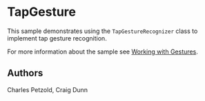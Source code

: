 TapGesture
==========

This sample demonstrates using the `TapGestureRecognizer` class to implement tap gesture recognition.

For more information about the sample see [Working with Gestures](http://developer.xamarin.com/guides/cross-platform/xamarin-forms/working-with/gestures/).

Authors
-------

Charles Petzold, Craig Dunn
